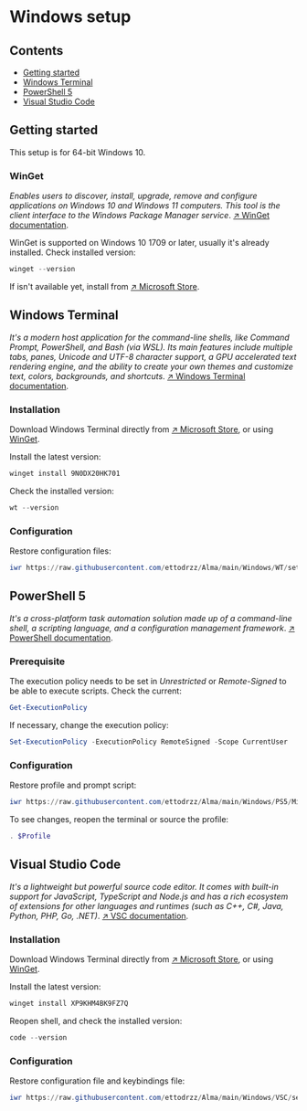 # Windows setup

## Contents

- [Getting started](#getting-started)
- [Windows Terminal](#windows-terminal)
- [PowerShell 5](#powershell-5)
- [Visual Studio Code](#visual-studio-code)

## Getting started

This setup is for 64-bit Windows 10.

### WinGet

*Enables users to discover, install, upgrade, remove and configure applications on Windows 10 and Windows 11 computers. This tool is the client interface to the Windows Package Manager service*. [↗ WinGet documentation](https://learn.microsoft.com/en-us/windows/package-manager/winget/).

WinGet is supported on Windows 10 1709 or later, usually it's already installed. Check installed version:

```powershell
winget --version
```

If isn't available yet, install from [↗ Microsoft Store](https://apps.microsoft.com/detail/9NBLGGH4NNS1?launch=true&mode=mini).

## Windows Terminal

*It's a modern host application for the command-line shells, like Command Prompt, PowerShell, and Bash (via WSL). Its main features include multiple tabs, panes, Unicode and UTF-8 character support, a GPU accelerated text rendering engine, and the ability to create your own themes and customize text, colors, backgrounds, and shortcuts*. [↗ Windows Terminal documentation](https://learn.microsoft.com/en-us/windows/terminal/).

### Installation

Download Windows Terminal directly from [↗ Microsoft Store](https://apps.microsoft.com/detail/9N0DX20HK701?launch=true&mode=mini), or using [WinGet](#winget).

Install the latest version:

```powershell
winget install 9N0DX20HK701
```

Check the installed version:

```powershell
wt --version
```

### Configuration

Restore configuration files:

```powershell
iwr https://raw.githubusercontent.com/ettodrzz/Alma/main/Windows/WT/settings.json -OutFile $Env:LocalAppData\Packages\Microsoft.WindowsTerminal_8wekyb3d8bbwe\LocalState\settings.json; iwr https://raw.githubusercontent.com/ettodrzz/Alma/main/Windows/WT/state.json -OutFile $Env:LocalAppData\Packages\Microsoft.WindowsTerminal_8wekyb3d8bbwe\LocalState\state.json
```

## PowerShell 5

*It's a cross-platform task automation solution made up of a command-line shell, a scripting language, and a configuration management framework*. [↗ PowerShell documentation](https://learn.microsoft.com/en-us/powershell/scripting/overview?view=powershell-5.1).

### Prerequisite

The execution policy needs to be set in *Unrestricted* or *Remote-Signed* to be able to execute scripts. Check the current:

```powershell
Get-ExecutionPolicy
```

If necessary, change the execution policy:

```powershell
Set-ExecutionPolicy -ExecutionPolicy RemoteSigned -Scope CurrentUser
```

### Configuration

Restore profile and prompt script:

```powershell
iwr https://raw.githubusercontent.com/ettodrzz/Alma/main/Windows/PS5/Microsoft.PowerShell_profile.ps1 -OutFile (ni $Profile -Force); iwr https://raw.githubusercontent.com/ettodrzz/Alma/main/Windows/Scripts/PS_prompt.ps1 -OutFile (ni $Home\Scripts\PS_prompt.ps1 -Force)
```

To see changes, reopen the terminal or source the profile:

```powershell
. $Profile
```

## Visual Studio Code

*It's a lightweight but powerful source code editor. It comes with built-in support for JavaScript, TypeScript and Node.js and has a rich ecosystem of extensions for other languages and runtimes (such as C++, C#, Java, Python, PHP, Go, .NET)*. [↗ VSC documentation](https://code.visualstudio.com/docs).

### Installation

Download Windows Terminal directly from [↗ Microsoft Store](https://apps.microsoft.com/detail/XP9KHM4BK9FZ7Q?launch=true&mode=mini), or using [WinGet](#winget).

Install the latest version:

```powershell
winget install XP9KHM4BK9FZ7Q
```

Reopen shell, and check the installed version:

```powershell
code --version
```

### Configuration

Restore configuration file and keybindings file:

```powershell
iwr https://raw.githubusercontent.com/ettodrzz/Alma/main/Windows/VSC/settings.json -OutFile (ni $Env:AppData\Code\User\settings.json -Force); iwr https://raw.githubusercontent.com/ettodrzz/Alma/main/Windows/VSC/keybindings.json -OutFile (ni $Env:AppData\Code\User\keybindings.json -Force)
```
